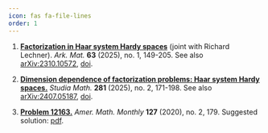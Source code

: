 ```yaml
---
icon: fas fa-file-lines
order: 1
---
```


1. [**Factorization in Haar system Hardy spaces**](/assets/pdf/publications/2025_Lechner-Speckhofer_Factorization-in-Haar-system-Hardy-spaces.pdf) (joint with Richard Lechner). _Ark. Mat._ **63** (2025), no. 1, 149-205. See also [arXiv:2310.10572](https://arxiv.org/abs/2310.10572), [doi](https://doi.org/10.4310/arkiv.2025.v63.n1.a6).

1. [**Dimension dependence of factorization problems: Haar system Hardy spaces.**](/assets/pdf/publications/2025_Speckhofer_Dimension-dependence-of-factorization-problems-Haar-system-Hardy-spaces.pdf) _Studia Math._ **281** (2025), no. 2, 171-198. See also [arXiv:2407.05187](https://arxiv.org/abs/2407.05187), [doi](https://doi.org/10.4064/sm240706-24-11).

1. [**Problem 12163.**](/assets/pdf/problem-12163.pdf) _Amer. Math. Monthly_ **127** (2020), no. 2, 179. Suggested solution: [pdf](/assets/pdf/solution-12163.pdf).

